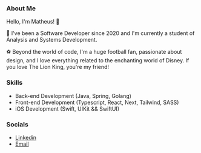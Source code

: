 ### About Me

Hello, I'm Matheus! 👋

🚀 I've been a Software Developer since 2020 and I'm currently a student of Analysis and Systems Development.

⚽ Beyond the world of code, I'm a huge football fan, passionate about design, and I love everything related to the enchanting world of Disney. If you love The Lion King, you're my friend!

### Skills

- Back-end Development (Java, Spring, Golang)
- Front-end Development (Typescript, React, Next, Tailwind, SASS)
- iOS Development (Swift, UIKit && SwiftUI)

###  Socials
- <a href="https://www.linkedin.com/in/matheuszx/">Linkedin</a>
- <a href="mathferreiranasc12@gmail.com">Email</a>
</div>
